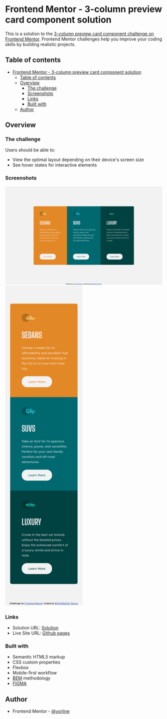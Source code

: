 # Frontend Mentor - 3-column preview card component solution

This is a solution to the [3-column preview card component challenge on Frontend Mentor](https://www.frontendmentor.io/challenges/3column-preview-card-component-pH92eAR2-). Frontend Mentor challenges help you improve your coding skills by building realistic projects. 

## Table of contents

- [Frontend Mentor - 3-column preview card component solution](#Frontend-Mentor---3-column-preview-card-component-solution)
  - [Table of contents](#Table-of-contents)
  - [Overview](#Overview)
    - [The challenge](#The-challenge)
    - [Screenshots](#Screenshots)
    - [Links](#Links)
    - [Built with](#Built-with)
  - [Author](#Author)

## Overview

### The challenge

Users should be able to:

- View the optimal layout depending on their device's screen size
- See hover states for interactive elements

### Screenshots

![](./screenshot-desktop.png)
![](./screenshot-mobile.png)

### Links

- Solution URL: [Solution](https://www.frontendmentor.io/solutions/html-css-and-bem-hg21KYYYt)
- Live Site URL: [Github pages](https://bouhraoua-yacine.github.io/three-column-preview-card-component-main/)

### Built with

- Semantic HTML5 markup
- CSS custom properties
- Flexbox
- Mobile-first workflow
- [BEM](http://getbem.com/) methodology
- [FIGMA](https://www.figma.com/file/fP6FiaFM33O5A5XJvOq5MR/stats-preview-card-component-main?node-id=0%3A1) 

## Author

- Frontend Mentor - [@yorline](https://www.frontendmentor.io/profile/yourusername)
